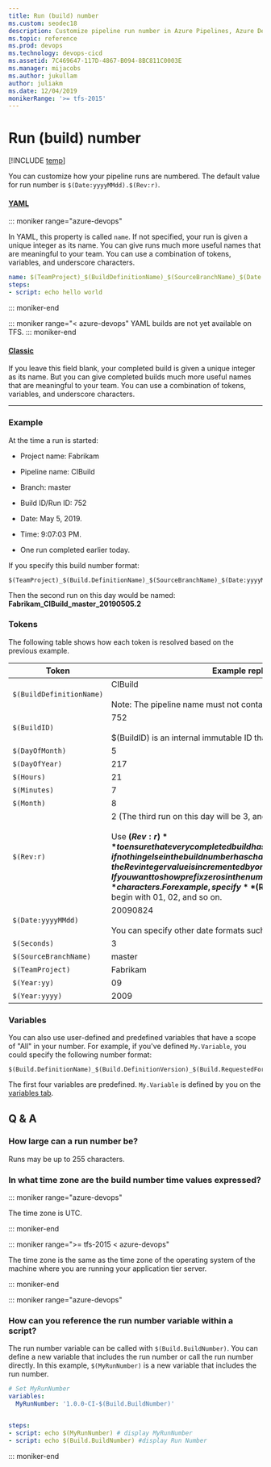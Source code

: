 ```yaml
---
title: Run (build) number
ms.custom: seodec18
description: Customize pipeline run number in Azure Pipelines, Azure DevOps Server, or Team Foundation Server.
ms.topic: reference
ms.prod: devops
ms.technology: devops-cicd
ms.assetid: 7C469647-117D-4867-B094-8BC811C0003E
ms.manager: mijacobs
ms.author: jukullam
author: juliakm
ms.date: 12/04/2019
monikerRange: '>= tfs-2015'
---
```


# Run (build) number

[!INCLUDE [temp](../_shared/concept-rename-note.md)]

You can customize how your pipeline runs are numbered. The default value for run number is `$(Date:yyyyMMdd).$(Rev:r)`.

#### [YAML](#tab/yaml/)
::: moniker range="azure-devops"

In YAML, this property is called `name`.
If not specified, your run is given a unique integer as its name.
You can give runs much more useful names that are meaningful to your team.
You can use a combination of tokens, variables, and underscore characters.

```yaml
name: $(TeamProject)_$(BuildDefinitionName)_$(SourceBranchName)_$(Date:yyyyMMdd)$(Rev:.r)
steps:
- script: echo hello world
```

::: moniker-end

::: moniker range="< azure-devops"
YAML builds are not yet available on TFS.
::: moniker-end

#### [Classic](#tab/classic/)
If you leave this field blank, your completed build is given a unique integer as its name. But you can give completed builds much more useful names that are meaningful to your team. You can use a combination of tokens, variables, and underscore characters.

* * *
### Example

At the time a run is started:

* Project name: Fabrikam

* Pipeline name: CIBuild

* Branch: master

* Build ID/Run ID: 752

* Date: May 5, 2019.

* Time: 9:07:03 PM.

* One run completed earlier today.

If you specify this build number format:

```
$(TeamProject)_$(Build.DefinitionName)_$(SourceBranchName)_$(Date:yyyyMMdd)$(Rev:.r)
```

Then the second run on this day would be named: **Fabrikam\_CIBuild_master\_20190505.2**

### Tokens

The following table shows how each token is resolved based on the previous example.

| Token | Example replacement value |
| ----- | ------------------------- |
| `$(BuildDefinitionName)` | CIBuild<br /><br />Note: The pipeline name must not contain invalid or whitespace characters.|
| `$(BuildID)` | 752<br /><br />$(BuildID) is an internal immutable ID that is also referred to as the Run ID.|
| `$(DayOfMonth)` | 5 |
| `$(DayOfYear)` | 217 |
| `$(Hours)` | 21 |
| `$(Minutes)` | 7 |
| `$(Month)` | 8 |
| `$(Rev:r)` | 2 (The third run on this day will be 3, and so on.)<br /><br />Use **$(Rev:r)** to ensure that every completed build has a unique name. When a build is completed, if nothing else in the build number has changed, the Rev integer value is incremented by one.<br /><br />If you want to show prefix zeros in the number, you can add additional **'r'** characters. For example, specify **$(Rev:rr)** if you want the Rev number to begin with 01, 02, and so on. |
| `$(Date:yyyyMMdd)` | 20090824<br /><br />You can specify other date formats such as **$(Date:MMddyy)** |
| `$(Seconds)` | 3 |
| `$(SourceBranchName)` | master |
| `$(TeamProject)` | Fabrikam |
| `$(Year:yy)` | 09 |
| `$(Year:yyyy)` | 2009 |

### Variables

You can also use user-defined and predefined variables that have a scope of "All" in your number. For example, if you've defined `My.Variable`, you could specify the following number format:

```
$(Build.DefinitionName)_$(Build.DefinitionVersion)_$(Build.RequestedFor)_$(Build.BuildId)_$(My.Variable)
```

The first four variables are predefined. `My.Variable` is defined by you on the [variables tab](variables.md).

## Q & A

<!-- BEGINSECTION class="md-qanda" -->

### How large can a run number be?

Runs may be up to 255 characters.

### In what time zone are the build number time values expressed?

::: moniker range="azure-devops"

The time zone is UTC.

::: moniker-end

::: moniker range=">= tfs-2015 < azure-devops"

The time zone is the same as the time zone of the operating system of the machine where you are running your application tier server.

::: moniker-end

::: moniker range="azure-devops"

### How can you reference the run number variable within a script?

The run number variable can be called with `$(Build.BuildNumber)`. You can define a new variable that includes the run number or call the run number directly. In this example, `$(MyRunNumber)` is a new variable that includes the run number.

```yaml
# Set MyRunNumber
variables: 
  MyRunNumber: '1.0.0-CI-$(Build.BuildNumber)'


steps:
- script: echo $(MyRunNumber) # display MyRunNumber
- script: echo $(Build.BuildNumber) #display Run Number
```

::: moniker-end

<!-- ENDSECTION -->
